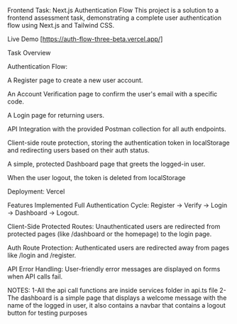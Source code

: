 Frontend Task: Next.js Authentication Flow
This project is a solution to a frontend assessment task, demonstrating a complete user authentication flow using Next.js and Tailwind CSS.

Live Demo
[https://auth-flow-three-beta.vercel.app/]

Task Overview

Authentication Flow:

A Register page to create a new user account.

An Account Verification page to confirm the user's email with a specific code.

A Login page for returning users.

API Integration with the provided Postman collection for all auth endpoints.

Client-side route protection, storing the authentication token in localStorage and redirecting users based on their auth status.

A simple, protected Dashboard page that greets the logged-in user.

When the user logout, the token is deleted from localStorage


Deployment: Vercel

Features Implemented
Full Authentication Cycle: Register -> Verify -> Login -> Dashboard -> Logout.

Client-Side Protected Routes: Unauthenticated users are redirected from protected pages (like /dashboard or the homepage) to the login page.

Auth Route Protection: Authenticated users are redirected away from pages like /login and /register.

API Error Handling: User-friendly error messages are displayed on forms when API calls fail.


NOTES:
1-All the api call functions are inside services folder in api.ts file
2-The dashboard is a simple page that displays a welcome message with the name of the logged in user, it also contains a navbar that contains a logout button for testing purposes